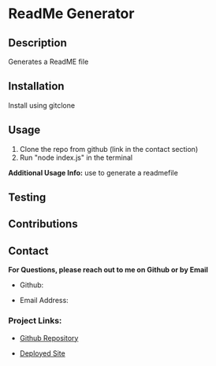<h1 style= "text-center"> ReadMe Generator </h1>
 




 
## Description 
 
  Generates a ReadME file
 


## Installation 
 
   Install using gitclone 

## Usage 


1. Clone the repo from github (link in the contact section) 
2. Run "node index.js" in the terminal


**Additional Usage Info:** 
   use to generate a readmefile

## Testing 

  

## Contributions 

 
## Contact 
 
**For Questions, please reach out to me on Github or by Email** 

  - Github: 
   [](https://github.com/)

  - Email Address: 
  [](mailto:)

  ### Project Links: 

 - [Github Repository]()

 - [Deployed Site]()